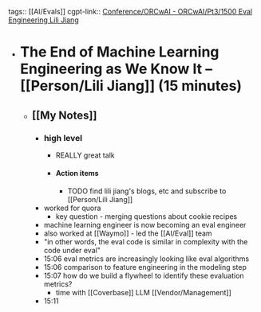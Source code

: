 tags:: [[AI/Evals]]
cgpt-link:: [Conference/ORCwAI - ORCwAI/Pt3/1500 Eval Engineering Lili Jiang](https://chatgpt.com/g/g-p-681cc9933b4c8191bcf21e72a6de0e2b-conference-orcwai/c/681cffc7-b6a0-800a-8aef-207631f2e57a)

- # The End of Machine Learning Engineering as We Know It – [[Person/Lili Jiang]] (15 minutes)
	- ## [[My Notes]]
		- ### high level
			- REALLY great talk
			- #### Action items
				- TODO find lili jiang's blogs, etc and subscribe to [[Person/Lili Jiang]]
		- worked for quora
			- key question - merging questions about cookie recipes
		- machine learning engineer is now becoming an eval engineer
		- also worked at [[Waymo]] - led the [[AI/Eval]] team
		- "in other words, the eval code is similar in complexity with the code under eval"
		- 15:06 eval metrics are increasingly looking like eval algorithms
		- 15:06 comparison to feature engineering in the modeling step
		- 15:07 how do we build a flywheel to identify these evaluation metrics?
			- time with [[Coverbase]] LLM [[Vendor/Management]]
		- 15:11